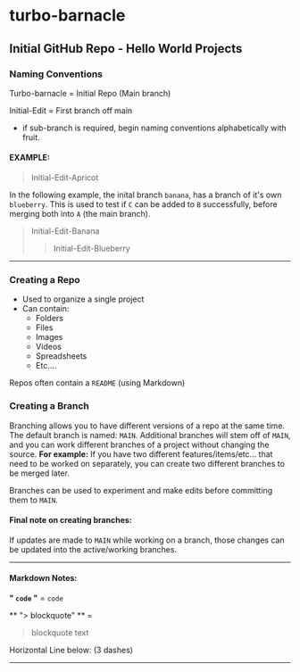 # turbo-barnacle
## Initial GitHub Repo - Hello World Projects

### Naming Conventions

Turbo-barnacle = Initial Repo (Main branch)

Initial-Edit = First branch off main
  * if sub-branch is required, begin naming conventions alphabetically with fruit. 
  #### EXAMPLE:
  > Initial-Edit-Apricot
 
 In the following example, the inital branch `banana`, has a branch of it's own `blueberry`. This is used to test if `C` can be added to `B` successfully, before merging both into `A` (the main branch).
  > Initial-Edit-Banana
  > > Initial-Edit-Blueberry
 
 ---

### Creating a Repo
  - Used to organize a single project
  - Can contain:
    * Folders
    * Files
    * Images
    * Videos
    * Spreadsheets
    * Etc....

Repos often contain a `README` (using Markdown)

### Creating a Branch
Branching allows you to have different versions of a repo at the same time. 
The default branch is named: `MAIN`. Additional branches will stem off of `MAIN`, and you can work different branches of a project without changing the source. **For example:** If you have two different features/items/etc... that need to be worked on separately, you can create two different branches to be merged later.

Branches can be used to experiment and make edits before committing them to `MAIN`.

#### Final note on creating branches:
If updates are made to `MAIN` while working on a branch, those changes can be updated into the active/working branches.

---

#### Markdown Notes: 
**" `code` "** =
`code`

** "> blockquote" ** = 

> blockquote text

Horizontal Line below: (3 dashes)

---
